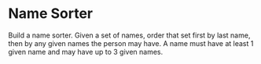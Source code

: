 # Name Sorter
Build a name sorter. Given a set of names, order that set first by last name, then by any given names the
person may have. A name must have at least 1 given name and may have up to 3 given names.